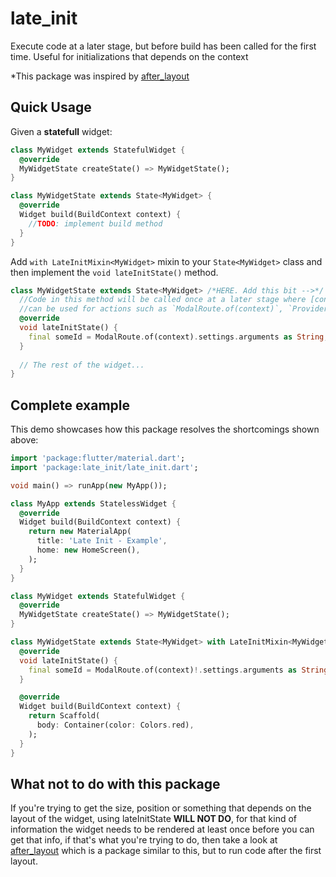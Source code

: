 # late_init

Execute code at a later stage, but before build has been called for the first time. Useful for initializations that depends on the context

*This package was inspired by [after_layout](https://pub.dev/packages/after_layout)

## Quick Usage

Given a **statefull** widget:

```dart
class MyWidget extends StatefulWidget {
  @override
  MyWidgetState createState() => MyWidgetState();
}

class MyWidgetState extends State<MyWidget> {
  @override
  Widget build(BuildContext context) {
    //TODO: implement build method
  }
}
```

Add `with LateInitMixin<MyWidget>` mixin to your `State<MyWidget>` class and then implement the `void lateInitState()` method.

```dart
class MyWidgetState extends State<MyWidget> /*HERE. Add this bit -->*/ with LateInitMixin<MyWidget> {
  //Code in this method will be called once at a later stage where [context]
  //can be used for actions such as `ModalRoute.of(context)`, `Provider.of<>(context)`
  @override
  void lateInitState() {
    final someId = ModalRoute.of(context).settings.arguments as String;
  }
  
  // The rest of the widget...
}
```

## Complete example

This demo showcases how this package resolves the shortcomings shown above:

```dart
import 'package:flutter/material.dart';
import 'package:late_init/late_init.dart';

void main() => runApp(new MyApp());

class MyApp extends StatelessWidget {
  @override
  Widget build(BuildContext context) {
    return new MaterialApp(
      title: 'Late Init - Example',
      home: new HomeScreen(),
    );
  }
}

class MyWidget extends StatefulWidget {
  @override
  MyWidgetState createState() => MyWidgetState();
}

class MyWidgetState extends State<MyWidget> with LateInitMixin<MyWidget> {
  @override
  void lateInitState() {
    final someId = ModalRoute.of(context)!.settings.arguments as String?;
  }

  @override
  Widget build(BuildContext context) {
    return Scaffold(
      body: Container(color: Colors.red),
    );
  }
}
```

## What not to do with this package
If you're trying to get the size, position or something that depends on the layout of the widget, using lateInitState **WILL NOT DO**, for that kind of information the widget needs to be rendered at least once before you can get that info, if that's what you're trying to do, then take a look at [after_layout](https://pub.dev/packages/after_layout) which is a package similar to this, but to run code after the first layout.
